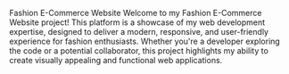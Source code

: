 Fashion E-Commerce Website
Welcome to my Fashion E-Commerce Website project! This platform is a showcase of my web development expertise, designed to deliver a modern, responsive, and user-friendly experience for fashion enthusiasts. Whether you're a developer exploring the code or a potential collaborator, this project highlights my ability to create visually appealing and functional web applications.
